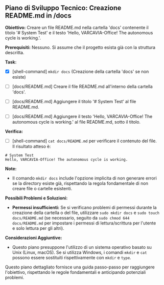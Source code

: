 ## Piano di Sviluppo Tecnico: Creazione README.md in /docs

**Obiettivo:** Creare un file README.md nella cartella 'docs' contenente il titolo '# System Test' e il testo 'Hello, VARCAVIA-Office! The autonomous cycle is working.'.

**Prerequisiti:** Nessuno. Si assume che il progetto esista già con la struttura descritta.

**Task:**

- [x] [shell-command] `mkdir docs` (Creazione della cartella 'docs' se non esiste)
- [ ] [docs/README.md] Creare il file README.md all'interno della cartella 'docs'.
- [ ] [docs/README.md] Aggiungere il titolo '# System Test' al file README.md.
- [ ] [docs/README.md] Aggiungere il testo 'Hello, VARCAVIA-Office! The autonomous cycle is working.' al file README.md, sotto il titolo.


**Verifica:**

- [ ] [shell-command] `cat docs/README.md` per verificare il contenuto del file.  Il risultato atteso è:

```
# System Test
Hello, VARCAVIA-Office! The autonomous cycle is working.
```

**Note:**

* Il comando `mkdir docs` include l'opzione  implicita di non generare errori se la directory esiste già, rispettando la regola fondamentale di non creare file o cartelle esistenti.


**Possibili Problemi e Soluzioni:**

* **Permessi insufficienti:** Se si verificano problemi di permessi durante la creazione della cartella o del file, utilizzare `sudo mkdir docs` e `sudo touch docs/README.md` (se necessario, seguito da `sudo chmod 644 docs/README.md` per impostare i permessi di lettura/scrittura per l'utente e solo lettura per gli altri).


**Considerazioni Aggiuntive:**

* Questo piano presuppone l'utilizzo di un sistema operativo basato su Unix (Linux, macOS).  Se si utilizza Windows, i comandi `mkdir` e `cat` possono essere sostituiti rispettivamente con `mkdir` e `type`.


Questo piano dettagliato fornisce una guida passo-passo per raggiungere l'obiettivo, rispettando le regole fondamentali e anticipando potenziali problemi.
